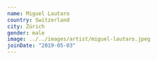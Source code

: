 ```yaml
---
name: Miguel Lautaro
country: Switzerland
city: Zürich
gender: male
image: ../../images/artist/miguel-lautaro.jpeg
joinDate: "2019-05-03"
---
```

